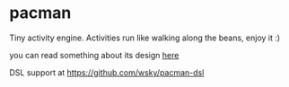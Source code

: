 pacman
======

Tiny activity engine. Activities run like walking along the beans, enjoy it :)

you can read something about its design [here]()

DSL support at https://github.com/wsky/pacman-dsl